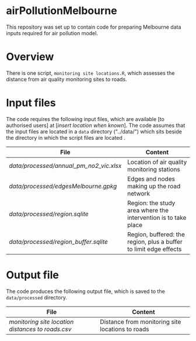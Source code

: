 # airPollutionMelbourne
This repository was set up to contain code for preparing Melbourne data inputs required for air pollution model.

# Overview
There is one script, `monitoring site locations.R`, which assesses the distance from air quality monitoring sites to roads.

# Input files
The code requires the following input files, which are available [to authorised users] at [*insert location when known*].  The code assumes that the input files are located in a `data` directory ("../data/") which sits beside the directory in which the script files are located .

| File               | Content                                                  |
|--------------------|----------------------------------------------------------|
|*data/processed/annual_pm_no2_vic.xlsx* | Location of air quality monitoring stations |
|*data/processed/edgesMelbourne.gpkg* |Edges and nodes making up the road network |
|*data/processed/region.sqlite* |Region: the study area where the intervention is to take place |
|*data/processed/region_buffer.sqlite* |Region, buffered: the region, plus a buffer to limit edge effects |

# Output file
The code produces the following output file, which is saved to the `data/processed` directory.

| File               | Content                                                  |
|--------------------|----------------------------------------------------------|
|*monitoring site location distances to roads.csv* | Distance from monitoring site locations to roads |